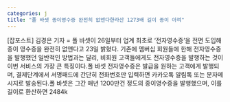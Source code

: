 ```yaml
---
categories: j
title: "폴 바셋 종이영수증 완전히 없앤다한라산 1273배 길이 종이 아껴"
---
```

[잡포스트] 김경은 기자 = 폴 바셋이 26일부터 업계 최초로 ‘전자영수증’을 전면 도입해 종이 영수증을 완전히 없앤다고 23일 밝혔다. 기존에 멤버십 회원들에 한해 전자영수증을 발행했던 일반적인 방법과는 달리, 비회원 고객들에게도 전자영수증을 발행하는 것이 이번 서비스의 가장 큰 특징이다.폴 바셋 전자영수증은 발급을 원하는 고객에게 발행되며, 결제단계에서 서명패드에 간단히 전화번호만 입력하면 카카오톡 알림톡 또는 문자메시지로 발송된다.폴 바셋은 그간 매년 1200만건 정도의 종이영수증을 발행했으며, 이를 길이로 환산하면 2484k